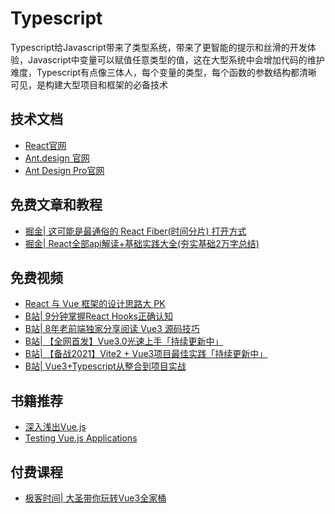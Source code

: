 # Typescript

<!-- ['❌','✅','🔥','⭐'] -->

Typescript给Javascript带来了类型系统，带来了更智能的提示和丝滑的开发体验，Javascript中变量可以赋值任意类型的值，这在大型系统中会增加代码的维护难度，Typescript有点像三体人，每个变量的类型，每个函数的参数结构都清晰可见，是构建大型项目和框架的必备技术

<roadmap :data="[
  {title:'React',download:true,x:400,y:20},
    { title:'Typescript',y:260, link:'/fe/typescript.html',
    left:[
      ['基础类型'],
      ['Interface'],
      ['复合类型'],
      ['泛型<T>',[
        ['extends'],
        ['keyof'],
        ['infer'],
      ]],
    ],
    right:[
      ['接口类型',[
        ['前后端交互智能提示']
      ]],
      ['Vue+TS'],
      ['React+TS'],
    ],
  } ,
  { title:'和面试官谈笑风生',y:220
  } 
]" />


## 技术文档
* [React官网](https://react.docschina.org/)
* [Ant.design 官网](https://ant.design/index-cn)
* [Ant Design Pro官网](https://pro.ant.design/)
## 免费文章和教程

* [掘金| 这可能是最通俗的 React Fiber(时间分片) 打开方式](https://juejin.cn/post/6844903975112671239)
* [掘金|  React全部api解读+基础实践大全(夯实基础2万字总结)](https://juejin.cn/post/6950063294270930980)
## 免费视频

* [React 与 Vue 框架的设计思路大 PK](https://www.bilibili.com/video/BV1az4y127Ga/)
* [B站| 9分钟掌握React Hooks正确认知](https://www.bilibili.com/video/BV1JU4y1E73v?from=search&seid=1480540993076541477&spm_id_from=333.337.0.0)
* [B站| 8年老前端独家分享阅读 Vue3 源码技巧](https://www.bilibili.com/video/BV1xy4y1178G?spm_id_from=333.999.0.0)
* [B站| 【全网首发】Vue3.0光速上手「持续更新中」](https://www.bilibili.com/video/BV1Wh411X7Xp?spm_id_from=333.999.0.0)
* [B站| 【备战2021】Vite2 + Vue3项目最佳实践「持续更新中」](https://www.bilibili.com/video/BV1vX4y1K7bQ?spm_id_from=333.999.0.0)
* [B站| Vue3+Typescript从整合到项目实战](https://www.bilibili.com/video/BV1no4y1k7kJ?spm_id_from=333.999.0.0)

## 书籍推荐

* [深入浅出Vue.js](https://book.douban.com/subject/32581281/)
* [Testing Vue.js Applications](https://book.douban.com/subject/33338290/)

## 付费课程

* [极客时间| 大圣带你玩转Vue3全家桶](https://time.geekbang.org/column/intro/100094401?code=r78oEOqzZRyXf4pq6sDsv55Txm-8xGuB94dQMOW19Q8%3D&page=A)